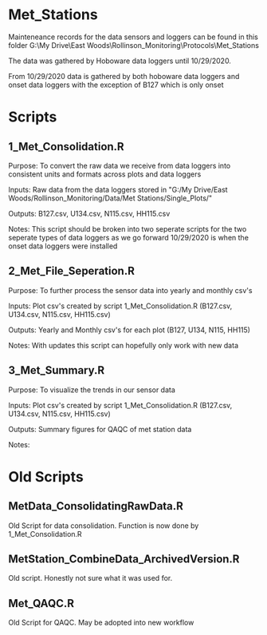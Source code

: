 # Met_Stations

Mainteneance records for the data sensors and loggers can be found in this folder
G:\My Drive\East Woods\Rollinson_Monitoring\Protocols\Met_Stations

The data was gathered by Hoboware data loggers until 10/29/2020.

From 10/29/2020 data is gathered by both hoboware data loggers and onset data loggers with the exception of B127 which is only onset

# Scripts

## 1_Met_Consolidation.R

Purpose: To convert the raw data we receive from data loggers into consistent units and formats across plots and data loggers

Inputs: Raw data from the data loggers stored in "G:/My Drive/East Woods/Rollinson_Monitoring/Data/Met Stations/Single_Plots/"

Outputs: B127.csv, U134.csv, N115.csv, HH115.csv

Notes: This script should be broken into two seperate scripts for the two seperate types of data loggers as we go forward
       10/29/2020 is when the onset data loggers were installed

## 2_Met_File_Seperation.R

Purpose: To further process the sensor data into yearly and monthly csv's

Inputs: Plot csv's created by script 1_Met_Consolidation.R (B127.csv, U134.csv, N115.csv, HH115.csv)

Outputs: Yearly and Monthly csv's for each plot (B127, U134, N115, HH115)

Notes: With updates this script can hopefully only work with new data

## 3_Met_Summary.R

Purpose: To visualize the trends in our sensor data

Inputs: Plot csv's created by script 1_Met_Consolidation.R (B127.csv, U134.csv, N115.csv, HH115.csv)

Outputs: Summary figures for QAQC of met station data

Notes:

# Old Scripts

## MetData_ConsolidatingRawData.R

 Old Script for data consolidation. Function is now done by 1_Met_Consolidation.R

## MetStation_CombineData_ArchivedVersion.R

 Old script. Honestly not sure what it was used for.

## Met_QAQC.R

 Old Script for QAQC. May be adopted into new workflow
